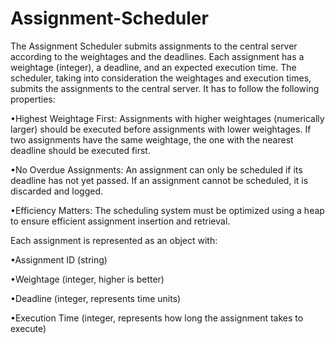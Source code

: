 # Assignment-Scheduler
The Assignment Scheduler submits assignments to the central server according to the weightages and the deadlines.
Each assignment has a weightage (integer), a deadline, and an expected execution time. The scheduler,
taking into consideration the weightages and execution times, submits the assignments
to the central server. It has to follow the following properties:

•Highest Weightage First: Assignments with higher weightages (numerically larger)
should be executed before assignments with lower weightages. If two assignments
have the same weightage, the one with the nearest deadline should be executed first.

•No Overdue Assignments: An assignment can only be scheduled if its deadline has
not yet passed. If an assignment cannot be scheduled, it is discarded and logged.

•Efficiency Matters: The scheduling system must be optimized using a heap to ensure
efficient assignment insertion and retrieval.

Each assignment is represented as an object with:

•Assignment ID (string)

•Weightage (integer, higher is better)

•Deadline (integer, represents time units)

•Execution Time (integer, represents how long the assignment takes to execute)
